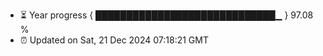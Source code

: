 - ⏳ Year progress { █████████████████████████████▁ } 97.08 %
- ⏰ Updated on Sat, 21 Dec 2024 07:18:21 GMT

